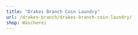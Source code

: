 ```yaml
---
title: "Drakes Branch Coin Laundry"
url: /drakes-branch/drakes-branch-coin-laundry/
shop: Wäscherei
---
```

